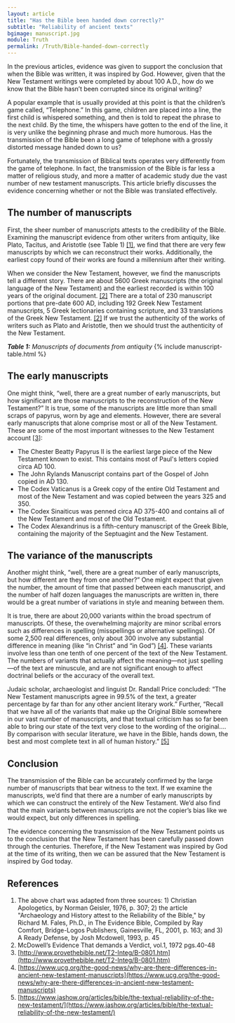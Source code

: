 ```yaml
---
layout: article
title: "Has the Bible been handed down correctly?"
subtitle: "Reliability of ancient texts"
bgimage: manuscript.jpg
module: Truth
permalink: /Truth/Bible-handed-down-correctly
---
```


In the previous articles, evidence was given to support the conclusion that when the Bible was written, it was inspired by God. However, given that the New Testament writings were completed by about 100 A.D., how do we know that the Bible hasn’t been corrupted since its original writing?
 
A popular example that is usually provided at this point is that the children’s game called, “Telephone.” In this game, children are placed into a line, the first child is whispered something, and then is told to repeat the phrase to the next child. By the time, the whispers have gotten to the end of the line, it is very unlike the beginning phrase and much more humorous. Has the transmission of the Bible been a long game of telephone with a grossly distorted message handed down to us?
 
Fortunately, the transmission of Biblical texts operates very differently from the game of telephone. In fact, the transmission of the Bible is far less a matter of religious study, and more a matter of academic study due the vast number of new testament manuscripts. This article briefly discusses the evidence concerning whether or not the Bible was translated effectively.
 
## The number of manuscripts
First, the sheer number of manuscripts attests to the credibility of the Bible. Examining the manuscript evidence from other writers from antiquity, like Plato, Tacitus, and Aristotle (see Table 1) [[1]]({{page.permalink}}/#References), we find that there are very few manuscripts by which we can reconstruct their works. Additionally, the earliest copy found of their works are found a millennium after their writing.
 
When we consider the New Testament, however, we find the manuscripts tell a different story. There are about 5600 Greek manuscripts (the original language of the New Testament) and the earliest recorded is within 100 years of the original document. [[2]]({{page.permalink}}/#References) There are a total of 230 manuscript portions that pre-date 600 AD, including 192 Greek New Testament manuscripts, 5 Greek lectionaries containing scripture, and 33 translations of the Greek New Testament. [[2]]({{page.permalink}}/#References) If we trust the authenticity of the works of writers such as Plato and Aristotle, then we should trust the authenticity of the New Testament.
 
_**Table 1:** Manuscripts of documents from antiquity_
​{% include manuscript-table.html %}
## The early manuscripts
One might think, “well, there are a great number of early manuscripts, but how significant are those manuscripts to the reconstruction of the New Testament?” It is true, some of the manuscripts are little more than small scraps of papyrus, worn by age and elements. However, there are several early manuscripts that alone comprise most or all of the New Testament. These are some of the most important witnesses to the New Testament account [[3]]({{page.permalink}}/#References):
 
- The Chester Beatty Papyrus II is the earliest large piece of the New Testament known to exist. This contains most of Paul's letters copied circa AD 100.
- The John Rylands Manuscript contains part of the Gospel of John copied in AD 130.
- The Codex Vaticanus is a Greek copy of the entire Old Testament and most of the New Testament and was copied between the years 325 and 350.
- The Codex Sinaiticus was penned circa AD 375-400 and contains all of the New Testament and most of the Old Testament.
- The Codex Alexandrinus is a fifth-century manuscript of the Greek Bible, containing the majority of the Septuagint and the New Testament.
 
## The variance of the manuscripts
Another might think, “well, there are a great number of early manuscripts, but how different are they from one another?” One might expect that given the number, the amount of time that passed between each manuscript, and the number of half dozen languages the manuscripts are written in, there would be a great number of variations in style and meaning between them.
 
It is true, there are about 20,000 variants within the broad spectrum of manuscripts. Of these, the overwhelming majority are minor scribal errors such as differences in spelling (misspellings or alternative spellings). Of some 2,500 real differences, only about 300 involve any substantial difference in meaning (like “in Christ” and “in God”) [[4]]({{page.permalink}}/#References). These variants involve less than one tenth of one percent of the text of the New Testament. The numbers of variants that actually affect the meaning—not just spelling—of the text are minuscule, and are not significant enough to affect doctrinal beliefs or the accuracy of the overall text.
 
Judaic scholar, archaeologist and linguist Dr. Randall Price concluded: “The New Testament manuscripts agree in 99.5% of the text, a greater percentage by far than for any other ancient literary work.” Further, “Recall that we have all of the variants that make up the Original Bible somewhere in our vast number of manuscripts, and that textual criticism has so far been able to bring our state of the text very close to the wording of the original…. By comparison with secular literature, we have in the Bible, hands down, the best and most complete text in all of human history.” [[5]]({{page.permalink}}/#References)
 
## Conclusion
The transmission of the Bible can be accurately confirmed by the large number of manuscripts that bear witness to the text. If we examine the manuscripts, we’d find that there are a number of early manuscripts by which we can construct the entirely of the New Testament. We’d also find that the main variants between manuscripts are not the copier’s bias like we would expect, but only differences in spelling.
 
The evidence concerning the transmission of the New Testament points us to the conclusion that the New Testament has been carefully passed down through the centuries. Therefore, if the New Testament was inspired by God at the time of its writing, then we can be assured that the New Testament is inspired by God today.
 
## References <a id="References"></a>
1. The above chart was adapted from three sources: 1) Christian Apologetics, by Norman Geisler, 1976, p. 307; 2) the article "Archaeology and History attest to the Reliability of the Bible," by Richard M. Fales, Ph.D., in The Evidence Bible, Compiled by Ray Comfort, Bridge-Logos Publishers, Gainesville, FL, 2001, p. 163; and 3) A Ready Defense, by Josh Mcdowell, 1993, p. 45
2. McDowell’s Evidence That demands a Verdict, vol.1, 1972 pgs.40-48
3. [http://www.provethebible.net/T2-Integ/B-0801.htm](http://www.provethebible.net/T2-Integ/B-0801.htm)
4. [https://www.ucg.org/the-good-news/why-are-there-differences-in-ancient-new-testament-manuscripts](https://www.ucg.org/the-good-news/why-are-there-differences-in-ancient-new-testament-manuscripts)
5. [https://www.jashow.org/articles/bible/the-textual-reliability-of-the-new-testament/](https://www.jashow.org/articles/bible/the-textual-reliability-of-the-new-testament/)